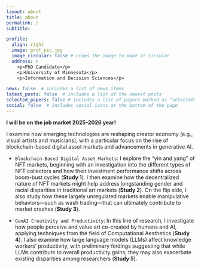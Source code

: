 ```yaml
---
layout: about
title: about
permalink: /
subtitle: 

profile:
  align: right
  image: prof_pic.jpg
  image_circular: false # crops the image to make it circular
  address: >
    <p>PhD Candidate</p>
    <p>University of Minnesota</p>
    <p>Information and Decision Sciences</p>

news: false  # includes a list of news items
latest_posts: false  # includes a list of the newest posts
selected_papers: false # includes a list of papers marked as "selected={true}"
social: false  # includes social icons at the bottom of the page
---
```


<b>I will be on the job market 2025-2026 year!</b>

I examine how emerging technologies are reshaping creator economy (e.g., visual artists and musicians), with a particular focus on the rise of blockchain-based digital asset markets and advancements in generative AI.

* `Blockchain-Based Digital Asset Markets`: I explore the “yin and yang” of NFT markets, beginning with an investigation into the different types of NFT collectors and how their investment performance shifts across boom-bust cycles (<b>Study 1</b>). I then examine how the decentralized nature of NFT markets might help address longstanding gender and racial disparities in traditional art markets (<b>Study 2</b>). On the flip side, I also study how these largely unregulated markets enable manipulative behaviors—such as wash trading—that can ultimately contribute to market crashes (<b>Study 3</b>).

* `GenAI Creativity and Productivity`: In this line of research, I investigate how people perceive and value art co-created by humans and AI, applying techniques from the field of Computational Aesthetics (<b>Study 4</b>).
I also examine how large language models (LLMs) affect knowledge workers’ productivity, with preliminary findings suggesting that while LLMs contribute to overall productivity gains, they may also exacerbate existing disparities among researchers (<b>Study 5</b>).